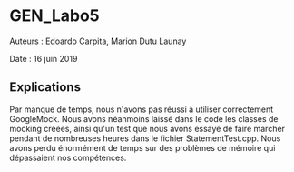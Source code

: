 # GEN_Labo5

Auteurs : Edoardo Carpita, Marion Dutu Launay

Date : 16 juin 2019

## Explications

Par manque de temps, nous n'avons pas réussi à utiliser correctement GoogleMock. Nous avons néanmoins laissé dans le code les classes de mocking créées, ainsi qu'un test que nous avons essayé de faire marcher pendant de nombreuses heures dans le fichier StatementTest.cpp. Nous avons perdu énormément de temps sur des problèmes de mémoire qui dépassaient nos compétences.

